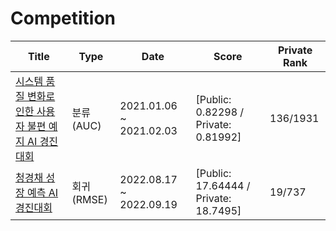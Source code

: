 # Competition


| Title | Type | Date | Score | Private Rank|
|---|---|---|---|---|
| [시스템 품질 변화로 인한 사용자 불편 예지 AI 경진대회](https://dacon.io/competitions/official/235687/overview/description) | 분류(AUC) | 2021.01.06 ~ 2021.02.03 | [Public: 0.82298 / Private: 0.81992] | 136/1931 |
| [청경채 성장 예측 AI 경진대회](https://dacon.io/competitions/official/235961/overview/description) | 회귀(RMSE) | 2022.08.17 ~ 2022.09.19 | [Public: 17.64444 / Private: 18.7495] | 19/737 |


